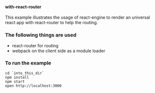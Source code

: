 #### with-react-router

This example illustrates the usage of react-engine to render an universal react app with react-router to help the routing.

### The following things are used
* react-router for routing
* webpack on the client side as a module loader

### To run the example
```shell
cd `into_this_dir`
npm install
npm start
open http://localhost:3000
```
